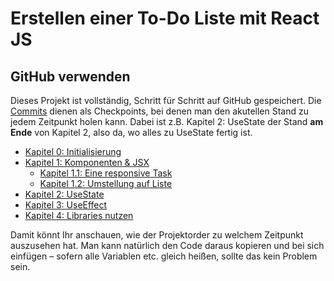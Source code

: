 # Erstellen einer To-Do Liste mit React JS
## GitHub verwenden
Dieses Projekt ist vollständig, Schritt für Schritt auf GitHub gespeichert. Die [Commits](https://github.com/TimoAntoniak/todo-list/commits/main/) dienen als Checkpoints, bei denen man den akutellen Stand zu jedem Zeitpunkt holen kann. Dabei ist z.B. Kapitel 2: UseState der Stand **am Ende** von Kapitel 2, also da, wo alles zu UseState fertig ist.
- [Kapitel 0: Initialisierung](https://github.com/TimoAntoniak/todo-list/tree/e47fbb6c8e918f20ee748b9621f690ed0f5f372c)
- [Kapitel 1: Komponenten & JSX](https://github.com/TimoAntoniak/todo-list/tree/ff35d5caf100bf17c7ed9a51af506026c3b05c66)
  - [Kapitel 1.1: Eine responsive Task](https://github.com/TimoAntoniak/todo-list/tree/c44c2e76ee20e467ad532bc32eb57db98cbfde17)
  - [Kapitel 1.2: Umstellung auf Liste](https://github.com/TimoAntoniak/todo-list/tree/c359cda1748189dc90723db51619fb3c4152ce3a)
- [Kapitel 2: UseState](https://github.com/TimoAntoniak/todo-list/tree/ef2c07bd0176129ea450a2cc82ea29dfe4e374da)
- [Kapitel 3: UseEffect](https://github.com/TimoAntoniak/todo-list/tree/207fcf5fa12871b4ec971eaf3fb3ac78aa072151)
- [Kapitel 4: Libraries nutzen](https://github.com/TimoAntoniak/todo-list/commit/8322e3c120d598d39b0c4cbefefebb7dcdf16ea2)

Damit könnt Ihr anschauen, wie der Projektorder zu welchem Zeitpunkt auszusehen hat. Man kann natürlich den Code daraus kopieren und bei sich einfügen – sofern alle Variablen etc. gleich heißen, sollte das kein Problem sein.
